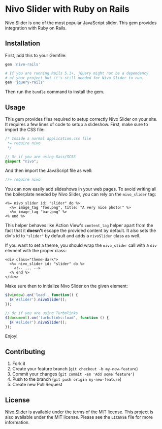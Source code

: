 # Nivo Slider with Ruby on Rails

Nivo Slider is one of the most popular JavaScript slider. This gem provides
integration with Ruby on Rails.

## Installation

First, add this to your Gemfile:

~~~ruby
gem 'nivo-rails'

# If you are running Rails 5.1+, jQuery might not be a dependency
# of your project but it's still needed for Nivo Slider to run.
gem 'jquery-rails'
~~~

Then run the `bundle` command to install the gem.

## Usage

This gem provides files required to setup correctly Nivo Slider on your site.
It requires a few lines of code to setup a slideshow. First, make sure to
import the CSS file:

~~~sass
/* Inside a normal application.css file
 *= require nivo
 */

// Or if you are using Sass/SCSS
@import "nivo";
~~~

And then import the JavaScript file as well:

~~~javascript
//= require nivo
~~~

You can now easily add slideshows in your web pages. To avoid writing all the
boilerplate needed by Nivo Slider, you can rely on the `nivo_slider` tag:

~~~erb
<%= nivo_slider id: "slider" do %>
  <%= image_tag "foo.png", title: "A very nice photo!" %>
  <%= image_tag "bar.png" %>
<% end %>
~~~

This helper behaves like Action View's `content_tag` helper apart from the fact that
it **doesn't** escape the provided content by default. It also sets the div's id
to `"slider"` by default and adds a `nivoSlider` class as well.

If you want to set a theme, you should wrap the `nivo_slider` call with a `div`
element with the proper class:

~~~erb
<div class="theme-dark">
  <%= nivo_slider id: "slider" do %>
    <!-- ... -->
  <% end %>
</div>
~~~

Make sure then to initialize Nivo Slider on the given element:

~~~javascript
$(window).on('load', function() {
  $('#slider').nivoSlider();
});

// Or if you are using Turbolinks
$(document).on('turbolinks:load', function () {
  $('#slider').nivoSlider();
});
~~~

Enjoy!

## Contributing

1. Fork it
2. Create your feature branch (`git checkout -b my-new-feature`)
3. Commit your changes (`git commit -am 'Add some feature'`)
4. Push to the branch (`git push origin my-new-feature`)
5. Create new Pull Request

## License

[Nivo Slider](https://github.com/Codeinwp/Nivo-Slider-jQuery) is available under
the terms of the MIT license. This project is also available under the MIT license.
Please see the `LICENSE` file for more information.

